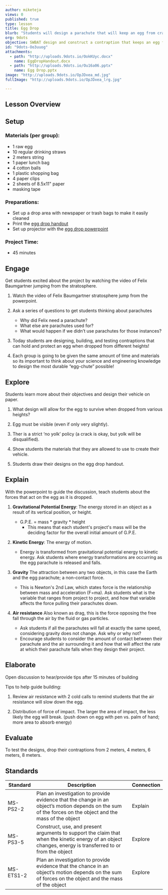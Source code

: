 ```yaml
---
author: miketeja
views: 0
published: true
type: lesson
title: Egg Drop
blurb: "Students will design a parachute that will keep an egg from cracking when dropped #NGSS-MS-PS2-2 #NGSS-MS-PS3-5 #NGSS-MS-ETS1-2"
org: 9dots
objective: SWBAT design and construct a contraption that keeps an egg from cracking when dropped from the second floor.
id: "9dots-Oo3uuog"
attachments: 
  - path: "http://uploads.9dots.io/OokKUyc.docx"
    name: EggDropHandout.docx
  - path: "http://uploads.9dots.io/Ou16a06.pptx"
    name: Egg Drop.pptx
image: "http://uploads.9dots.io/OpJDxea_md.jpg"
fullImage: "http://uploads.9dots.io/OpJDxea_lrg.jpg"

---
```


## Lesson Overview

## Setup
### Materials (per group):

- 1 raw egg
- 10 regular drinking straws
- 2 meters string
- 1 paper lunch bag
- 4 cotton balls
- 1 plastic shopping bag
- 4 paper clips
- 2 sheets of 8.5x11" paper
- masking tape

### Preparations:

- Set up a drop area with newspaper or trash bags to make it easily cleaned
- Print the [egg drop handout](http://uploads.9dots.io/OokKUyc.docx)
- Set up projector with the [egg drop powerpoint]()

### Project Time:

- 45 minutes

## Engage
Get students excited about the project by watching the video of Felix Baumgartner jumping from the stratosphere.

1. Watch the video of Felix Baumgartner stratosphere jump from the powerpoint.

2. Ask a series of questions to get students thinking about parachutes
	- Why did Felix need a parachute? 
    - What else are parachutes used for? 
    - What would happen if we didn’t use parachutes for those instances?

3. Today students are designing, building, and testing contraptions that can hold and protect an egg when dropped from different heights! 

4. Each group is going to be given the same amount of time and materials so its important to think about your science and engineering knowledge to design the most durable “egg-chute” possible!

## Explore
Students learn more about their objectives and design their vehicle on paper.

1. What design will allow for the egg to survive when dropped from various heights?

2. Egg must be visible (even if only very slightly).

3. Ther is a strict ‘no yolk’ policy (a crack is okay, but yolk will be disqualified).

4. Show students the materials that they are allowed to use to create their vehicle.

5. Students draw their designs on the egg drop handout.

## Explain
With the powerpoint to guide the discussion, teach students about the forces that act on the egg as it is dropped.

1. **Gravitational Potential Energy**: The energy stored in an object as a result of its vertical position, or height.
	- G.P.E. = mass * gravity * height
    	- This means that each student's project's mass will be the deciding factor for the overall initial amount of G.P.E. 

2. **Kinetic Energy**: The energy of motion.
	- Energy is transformed from gravitational potential energy to kinetic energy. Ask students where energy transformations are occurring as the egg parachute is released and falls.

3. **Gravity** The attraction between any two objects, in this case the Earth and the egg parachute; a non-contact force.
	- This is Newton's 2nd Law, which states force is the relationship between mass and acceleration (F=ma). Ask students what is the variable that ranges from project to project, and how that variable affects the force pulling their parachutes down.

4. **Air resistance** Also known as drag, this is the force opposing the free fall through the air by the fluid or gas particles.
	- Ask students if all the parachutes will fall at exactly the same speed, considering gravity does not change. Ask why or why not?
    - Encourage students to consider the amount of contact between their parachute and the air surrounding it and how that will affect the rate at which their parachute falls when they design their project. 

## Elaborate
Open discussion to hear/provide tips after 15 minutes of building

Tips to help guide building:

1. Review air resistance with 2 cold calls to remind students that the air resistance will slow down the egg.

2. Distribution of force of impact. The larger the area of impact, the less likely the egg will break. (push down on egg with pen vs. palm of hand; more area to absorb energy)

## Evaluate
To test the designs, drop their contraptions from 2 meters, 4 meters, 6 meters, 8 meters.

## Standards
| Standard      | Description   | Connection  |
| ------------- |---------------| ------|
| MS-PS2-2      | Plan an investigation to provide evidence that the change in an object’s motion depends on the sum of the forces on the object and the mass of the object | Explain |
| MS-PS3-5      | Construct, use, and present arguments to support the claim that when the kinetic energy of an object changes, energy is transferred to or from the object |   Explore |
| MS-ETS1-2 	| Plan an investigation to provide evidence that the chance in an object’s motion depends on the sum of forces on the object and the mass of the object   |   Explore |
